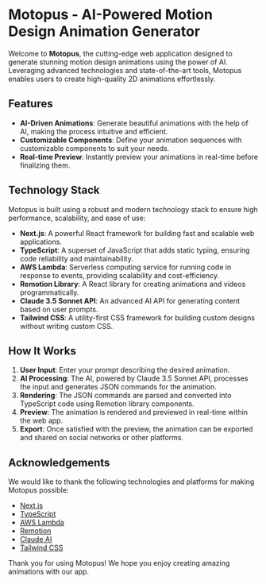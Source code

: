 # Motopus - AI-Powered Motion Design Animation Generator

Welcome to **Motopus**, the cutting-edge web application designed to generate stunning motion design animations using the power of AI. Leveraging advanced technologies and state-of-the-art tools, Motopus enables users to create high-quality 2D animations effortlessly.

## Features

- **AI-Driven Animations**: Generate beautiful animations with the help of AI, making the process intuitive and efficient.
- **Customizable Components**: Define your animation sequences with customizable components to suit your needs.
- **Real-time Preview**: Instantly preview your animations in real-time before finalizing them.

## Technology Stack

Motopus is built using a robust and modern technology stack to ensure high performance, scalability, and ease of use:

- **Next.js**: A powerful React framework for building fast and scalable web applications.
- **TypeScript**: A superset of JavaScript that adds static typing, ensuring code reliability and maintainability.
- **AWS Lambda**: Serverless computing service for running code in response to events, providing scalability and cost-efficiency.
- **Remotion Library**: A React library for creating animations and videos programmatically.
- **Claude 3.5 Sonnet API**: An advanced AI API for generating content based on user prompts.
- **Tailwind CSS**: A utility-first CSS framework for building custom designs without writing custom CSS.

## How It Works

1. **User Input**: Enter your prompt describing the desired animation.
2. **AI Processing**: The AI, powered by Claude 3.5 Sonnet API, processes the input and generates JSON commands for the animation.
3. **Rendering**: The JSON commands are parsed and converted into TypeScript code using Remotion library components.
4. **Preview**: The animation is rendered and previewed in real-time within the web app.
5. **Export**: Once satisfied with the preview, the animation can be exported and shared on social networks or other platforms.

## Acknowledgements

We would like to thank the following technologies and platforms for making Motopus possible:

- [Next.js](https://nextjs.org/)
- [TypeScript](https://www.typescriptlang.org/)
- [AWS Lambda](https://aws.amazon.com/lambda/)
- [Remotion](https://www.remotion.dev/)
- [Claude AI](https://claude.ai/)
- [Tailwind CSS](https://tailwindcss.com/)

Thank you for using Motopus! We hope you enjoy creating amazing animations with our app.
